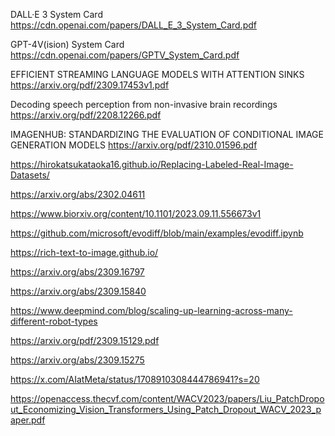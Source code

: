 DALL·E 3 System Card
https://cdn.openai.com/papers/DALL_E_3_System_Card.pdf

GPT-4V(ision) System Card
https://cdn.openai.com/papers/GPTV_System_Card.pdf

EFFICIENT STREAMING LANGUAGE MODELS WITH ATTENTION SINKS
https://arxiv.org/pdf/2309.17453v1.pdf

Decoding speech perception from non-invasive brain recordings
https://arxiv.org/pdf/2208.12266.pdf

IMAGENHUB: STANDARDIZING THE EVALUATION OF CONDITIONAL IMAGE GENERATION MODELS
https://arxiv.org/pdf/2310.01596.pdf


https://hirokatsukataoka16.github.io/Replacing-Labeled-Real-Image-Datasets/

https://arxiv.org/abs/2302.04611

https://www.biorxiv.org/content/10.1101/2023.09.11.556673v1

https://github.com/microsoft/evodiff/blob/main/examples/evodiff.ipynb

https://rich-text-to-image.github.io/

https://arxiv.org/abs/2309.16797

https://arxiv.org/abs/2309.15840

https://www.deepmind.com/blog/scaling-up-learning-across-many-different-robot-types

https://arxiv.org/pdf/2309.15129.pdf

https://arxiv.org/abs/2309.15275

https://x.com/AIatMeta/status/1708910308444786941?s=20

https://openaccess.thecvf.com/content/WACV2023/papers/Liu_PatchDropout_Economizing_Vision_Transformers_Using_Patch_Dropout_WACV_2023_paper.pdf